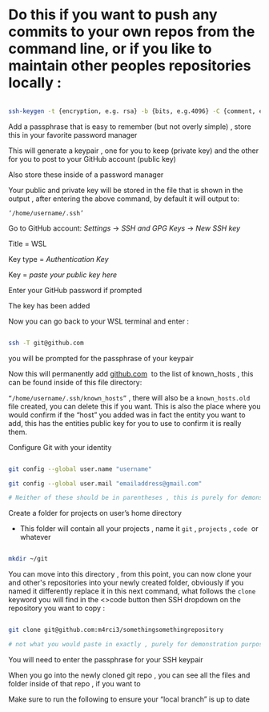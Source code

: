 # Do this if you want to push any commits to your own repos from the command line, or if you like to maintain other peoples repositories locally :

  

```bash

ssh-keygen -t {encryption, e.g. rsa} -b {bits, e.g.4096} -C {comment, email of git acc}

```

  

Add a passphrase that is easy to remember (but not overly simple) , store this in your favorite password manager

  
This will generate a keypair , one for you to keep (private key) and the other for you to post to your GitHub account (public key)

  

Also store these inside of a password manager 

 
Your public and private key will be stored in the file that is shown in the output , after entering the above command, by default it will output to:


  

`‘/home/username/.ssh’`

  



Go to GitHub account: *Settings* → *SSH and GPG Keys* → *New SSH key*

  
Title = WSL

  
Key type = *Authentication Key*

  

Key = *paste your public key here*

  

Enter your GitHub password if prompted

  
The key has been added

  
Now you can go back to your WSL terminal and enter :

  

```bash

ssh -T git@github.com

```

  

you will be prompted for the passphrase of your keypair

  

Now this will permanently add [github.com](http://github.com)  to the list of known_hosts , this can be found inside of this file directory:

  

`“/home/username/.ssh/known_hosts”` , there will also be a `known_hosts.old` file created, you can delete this if you want. This is also the place where you would confirm if the “host” you added was in fact the entity you want to add, this has the entities public key for you to use to confirm it is really them.

  

Configure Git with your identity

  

```bash

git config --global user.name "username"

git config --global user.mail "emailaddress@gmail.com"

# Neither of these should be in parentheses , this is purely for demonstration

```

  

Create a folder for projects on user’s home directory

  

- This folder will contain all your projects , name it `git` , `projects` , `code`  or whatever

  

```bash

mkdir ~/git

```

  

You can move into this directory , from this point, you can now clone your and other's repositories into your newly created folder, obviously if you named it differently replace it in this next command, what follows the `clone` keyword you will find in the <>code button then SSH dropdown on the repository you want to copy :

  
  

```bash

git clone git@github.com:m4rci3/somethingsomethingrepository

# not what you would paste in exactly , purely for demonstration purposes

```

  
You will need to enter the passphrase for your SSH keypair

  

When you go into the newly cloned git repo , you can see all the files and folder inside of that repo , if you want to

  

Make sure to run the following to ensure your “local branch” is up to date
